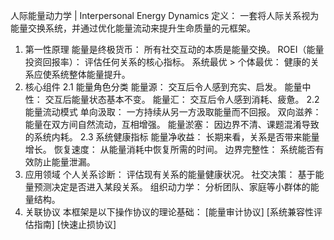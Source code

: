 人际能量动力学 | Interpersonal Energy Dynamics
定义： 一套将人际关系视为能量交换系统，并通过优化能量流动来提升生命质量的元框架。
1. 第一性原理
能量是终极货币： 所有社交互动的本质是能量交换。
ROEI（能量投资回报率）： 评估任何关系的核心指标。
系统最优 > 个体最优： 健康的关系应使系统整体能量提升。
2. 核心组件
2.1 能量角色分类
能量源： 交互后令人感到充实、启发。
能量中性： 交互后能量状态基本不变。
能量汇： 交互后令人感到消耗、疲惫。
2.2 能量流动模式
单向汲取： 一方持续从另一方汲取能量而不回报。
双向滋养： 能量在双方间自然流动，互相增强。
能量淤塞： 因边界不清、课题混淆导致的系统内耗。
2.3 系统健康指标
能量净收益： 长期来看，关系是否带来能量增长。
恢复速度： 从能量消耗中恢复所需的时间。
边界完整性： 系统能否有效防止能量泄漏。
3. 应用领域
个人关系诊断： 评估现有关系的能量健康状况。
社交决策： 基于能量预测决定是否进入某段关系。
组织动力学： 分析团队、家庭等小群体的能量结构。
4. 关联协议
本框架是以下操作协议的理论基础：
[能量审计协议]
[系统兼容性评估指南]
[快速止损协议]
